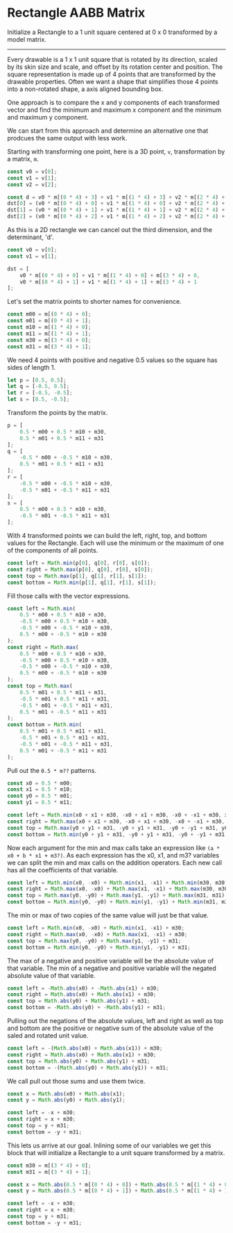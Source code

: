 # Rectangle AABB Matrix

Initialize a Rectangle to a 1 unit square centered at 0 x 0 transformed by a model matrix.

-----

Every drawable is a 1 x 1 unit square that is rotated by its direction, scaled by its skin size and scale, and offset by its rotation center and position. The square representation is made up of 4 points that are transformed by the drawable properties. Often we want a shape that simplifies those 4 points into a non-rotated shape, a axis aligned bounding box.

One approach is to compare the x and y components of each transformed vector and find the minimum and maximum x component and the minimum and maximum y component.

We can start from this approach and determine an alternative one that prodcues the same output with less work.

Starting with transforming one point, here is a 3D point, `v`, transformation by a matrix, `m`.

```js
const v0 = v[0];
const v1 = v[1];
const v2 = v[2];

const d = v0 * m[(0 * 4) + 3] + v1 * m[(1 * 4) + 3] + v2 * m[(2 * 4) + 3] + m[(3 * 4) + 3];
dst[0] = (v0 * m[(0 * 4) + 0] + v1 * m[(1 * 4) + 0] + v2 * m[(2 * 4) + 0] + m[(3 * 4) + 0]) / d;
dst[1] = (v0 * m[(0 * 4) + 1] + v1 * m[(1 * 4) + 1] + v2 * m[(2 * 4) + 1] + m[(3 * 4) + 1]) / d;
dst[2] = (v0 * m[(0 * 4) + 2] + v1 * m[(1 * 4) + 2] + v2 * m[(2 * 4) + 2] + m[(3 * 4) + 2]) / d;
```

As this is a 2D rectangle we can cancel out the third dimension, and the determinant, 'd'.

```js
const v0 = v[0];
const v1 = v[1];

dst = [
    v0 * m[(0 * 4) + 0] + v1 * m[(1 * 4) + 0] + m[(3 * 4) + 0,
    v0 * m[(0 * 4) + 1] + v1 * m[(1 * 4) + 1] + m[(3 * 4) + 1
];
```

Let's set the matrix points to shorter names for convenience.

```js
const m00 = m[(0 * 4) + 0];
const m01 = m[(0 * 4) + 1];
const m10 = m[(1 * 4) + 0];
const m11 = m[(1 * 4) + 1];
const m30 = m[(3 * 4) + 0];
const m31 = m[(3 * 4) + 1];
```

We need 4 points with positive and negative 0.5 values so the square has sides of length 1.

```js
let p = [0.5, 0.5];
let q = [-0.5, 0.5];
let r = [-0.5, -0.5];
let s = [0.5, -0.5];
```

Transform the points by the matrix.

```js
p = [
    0.5 * m00 + 0.5 * m10 + m30,
    0.5 * m01 + 0.5 * m11 + m31
];
q = [
    -0.5 * m00 + -0.5 * m10 + m30,
    0.5 * m01 + 0.5 * m11 + m31
];
r = [
    -0.5 * m00 + -0.5 * m10 + m30,
    -0.5 * m01 + -0.5 * m11 + m31
];
s = [
    0.5 * m00 + 0.5 * m10 + m30,
    -0.5 * m01 + -0.5 * m11 + m31
];
```

With 4 transformed points we can build the left, right, top, and bottom values for the Rectangle. Each will use the minimum or the maximum of one of the components of all points.

```js
const left = Math.min(p[0], q[0], r[0], s[0]);
const right = Math.max(p[0], q[0], r[0], s[0]);
const top = Math.max(p[1], q[1], r[1], s[1]);
const bottom = Math.min(p[1], q[1], r[1], s[1]);
```

Fill those calls with the vector expressions.

```js
const left = Math.min(
    0.5 * m00 + 0.5 * m10 + m30,
    -0.5 * m00 + 0.5 * m10 + m30,
    -0.5 * m00 + -0.5 * m10 + m30,
    0.5 * m00 + -0.5 * m10 + m30
);
const right = Math.max(
    0.5 * m00 + 0.5 * m10 + m30,
    -0.5 * m00 + 0.5 * m10 + m30,
    -0.5 * m00 + -0.5 * m10 + m30,
    0.5 * m00 + -0.5 * m10 + m30
);
const top = Math.max(
    0.5 * m01 + 0.5 * m11 + m31,
    -0.5 * m01 + 0.5 * m11 + m31,
    -0.5 * m01 + -0.5 * m11 + m31,
    0.5 * m01 + -0.5 * m11 + m31
);
const bottom = Math.min(
    0.5 * m01 + 0.5 * m11 + m31,
    -0.5 * m01 + 0.5 * m11 + m31,
    -0.5 * m01 + -0.5 * m11 + m31,
    0.5 * m01 + -0.5 * m11 + m31
);
```

Pull out the `0.5 * m??` patterns.

```js
const x0 = 0.5 * m00;
const x1 = 0.5 * m10;
const y0 = 0.5 * m01;
const y1 = 0.5 * m11;

const left = Math.min(x0 + x1 + m30, -x0 + x1 + m30, -x0 + -x1 + m30, x0 + -x1 + m30);
const right = Math.max(x0 + x1 + m30, -x0 + x1 + m30, -x0 + -x1 + m30, x0 + -x1 + m30);
const top = Math.max(y0 + y1 + m31, -y0 + y1 + m31, -y0 + -y1 + m31, y0 + -y1 + m31);
const bottom = Math.min(y0 + y1 + m31, -y0 + y1 + m31, -y0 + -y1 + m31, y0 + -y1 + m31);
```

Now each argument for the min and max calls take an expression like `(a * x0 + b * x1 + m3?)`. As each expression has the x0, x1, and m3? variables we can split the min and max calls on the addition operators. Each new call has all the coefficients of that variable.

```js
const left = Math.min(x0, -x0) + Math.min(x1, -x1) + Math.min(m30, m30);
const right = Math.max(x0, -x0) + Math.max(x1, -x1) + Math.max(m30, m30);
const top = Math.max(y0, -y0) + Math.max(y1, -y1) + Math.max(m31, m31);
const bottom = Math.min(y0, -y0) + Math.min(y1, -y1) + Math.min(m31, m31);
```

The min or max of two copies of the same value will just be that value.

```js
const left = Math.min(x0, -x0) + Math.min(x1, -x1) + m30;
const right = Math.max(x0, -x0) + Math.max(x1, -x1) + m30;
const top = Math.max(y0, -y0) + Math.max(y1, -y1) + m31;
const bottom = Math.min(y0, -y0) + Math.min(y1, -y1) + m31;
```

The max of a negative and positive variable will be the absolute value of that variable. The min of a negative and positive variable will the negated absolute value of that variable.

```js
const left = -Math.abs(x0) + -Math.abs(x1) + m30;
const right = Math.abs(x0) + Math.abs(x1) + m30;
const top = Math.abs(y0) + Math.abs(y1) + m31;
const bottom = -Math.abs(y0) + -Math.abs(y1) + m31;
```

Pulling out the negations of the absolute values, left and right as well as top and bottom are the positive or negative sum of the absolute value of the saled and rotated unit value.

```js
const left = -(Math.abs(x0) + Math.abs(x1)) + m30;
const right = Math.abs(x0) + Math.abs(x1) + m30;
const top = Math.abs(y0) + Math.abs(y1) + m31;
const bottom = -(Math.abs(y0) + Math.abs(y1)) + m31;
```

We call pull out those sums and use them twice.

```js
const x = Math.abs(x0) + Math.abs(x1);
const y = Math.abs(y0) + Math.abs(y1);

const left = -x + m30;
const right = x + m30;
const top = y + m31;
const bottom = -y + m31;
```

This lets us arrive at our goal. Inlining some of our variables we get this block that will initialize a Rectangle to a unit square transformed by a matrix.

```js
const m30 = m[(3 * 4) + 0];
const m31 = m[(3 * 4) + 1];

const x = Math.abs(0.5 * m[(0 * 4) + 0]) + Math.abs(0.5 * m[(1 * 4) + 0]);
const y = Math.abs(0.5 * m[(0 * 4) + 1]) + Math.abs(0.5 * m[(1 * 4) + 1]);

const left = -x + m30;
const right = x + m30;
const top = y + m31;
const bottom = -y + m31;
```
